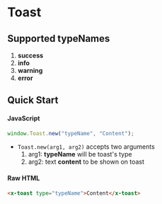 # Toast
## Supported **typeName**s
  1. **success**
  2. **info**
  3. **warning**
  4. **error**

## Quick Start

#### JavaScript
```JavaScript
window.Toast.new("typeName", "Content");
```
- `Toast.new(arg1, arg2)` accepts two arguments
  1. arg1: **typeName** will be toast's type
  2. arg2: text **content** to be shown on toast

#### Raw HTML
```html
<x-toast type="typeName">Content</x-toast>
```
